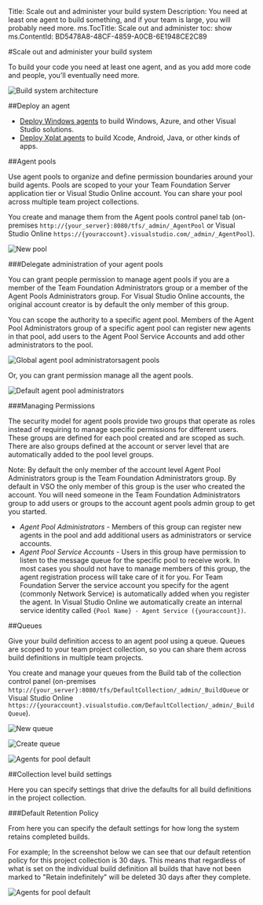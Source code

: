 Title: Scale out and administer your build system
Description: You need at least one agent to build something, and if your team is large, you will probably need more.
ms.TocTitle: Scale out and administer
toc: show
ms.ContentId: BD5478A8-48CF-4859-A0CB-6E1948CE2C89

#Scale out and administer your build system

To build your code you need at least one agent, and as you add more code and people, you'll eventually need more.

![Build system architecture](_img/admin/build-system-architecture.png)

[//]: # "This art was touched up by designer. He didn't change the text color, but I wonder if white is hard to read"

##Deploy an agent

*   [Deploy Windows agents](windows.md) to build Windows, Azure, and other Visual Studio solutions.
*   [Deploy Xplat agents](xplat.md) to build Xcode, Android, Java, or other kinds of apps.

<a name="agent-pools"></a>

##Agent pools

Use agent pools to organize and define permission boundaries around your build agents.
Pools are scoped to your your Team Foundation Server application tier or Visual Studio Online account.
You can share your pool across multiple team project collections.

You create and manage them from the Agent pools control panel tab (on-premises `http://{your_server}:8080/tfs/_admin/_AgentPool` or Visual Studio Online `https://{youraccount}.visualstudio.com/_admin/_AgentPool`).

![New pool](_img/_shared/new-agent-pool-start.png)

###Delegate administration of your agent pools

You can grant people permission to manage agent pools if you are a member of the Team Foundation Administrators group or a member of the Agent Pools Administrators group.
For Visual Studio Online accounts, the original account creator is by default the only member of this group.

You can scope the authority to a specific agent pool.
Members of the Agent Pool Administrators group of a specific agent pool can  register new agents in that pool, add users to the Agent Pool Service Accounts and add other administrators to the pool.

![Global agent pool administratorsagent pools](_img/admin/control-panel-agent-pools-administrators-pool-scope.png)

Or, you can grant permission manage all the agent pools.

![Default agent pool administrators](_img/admin/control-panel-agent-pools-administrators-account-scope.png)

<a name="managing-permissions"></a>

###Managing Permissions

The security model for agent pools provide two groups that operate as roles instead of requiring to manage specific permissions for different users.
These groups are defined for each pool created and are scoped as such.
There are also groups defined at the account or server level that are automatically added to the pool level groups.

Note: By default the only member of the account level Agent Pool Administrators group is the Team Foundation Administrators group.
By default in VSO the only member of this group is the user who created the account.
You will need someone in the Team Foundation Administrators group to add users or groups to the account agent pools admin group to get you started.

*   *Agent Pool Administrators* - Members of this group can register new agents in the pool and add additional users as administrators or service accounts.
*   *Agent Pool Service Accounts* - Users in this group have permission to listen to the message queue for the specific pool to receive work.
    In most cases you should not have to manage members of this group, the agent registration process will take care of it for you.
    For Team Foundation Server the service account you specify for the agent (commonly Network Service) is automatically added when you register the agent.
    In Visual Studio Online we automatically create an internal service identity called `{Pool Name} - Agent Service ({youraccount})`.

##Queues

Give your build definition access to an agent pool using a queue.
Queues are scoped to your team project collection, so you can share them across build definitions in multiple team projects.

You create and manage your queues from the Build tab of the collection control panel (on-premises `http://{your_server}:8080/tfs/DefaultCollection/_admin/_BuildQueue` or Visual Studio Online `https://{youraccount}.visualstudio.com/DefaultCollection/_admin/_BuildQueue`).

![New queue](_img/_shared/new-build-queue-start.png)

![Create queue](_img/_shared/create-build-queue-dialog-box.png)

![Agents for pool default](_img/windows/CplBldPoolDefaultAgent.png)

##Collection level build settings

Here you can specify settings that drive the defaults for all build definitions in the project collection.

###Default Retention Policy

From here you can specify the default settings for how long the system retains completed builds.

For example; In the screenshot below we can see that our default retention policy for this project collection is 30 days.
This means that regardless of what is set on the individual build definition all builds that have not been marked to "Retain indefinitely" will be deleted 30 days after they complete.

![Agents for pool default](_img/collection-control-panel-build-queue-settings.png)


